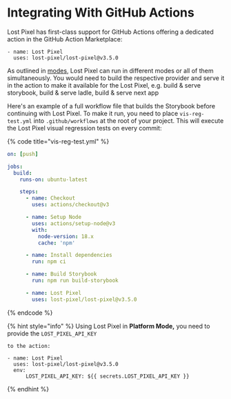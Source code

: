 # Integrating With GitHub Actions

Lost Pixel has first-class support for GitHub Actions offering a dedicated action in the GitHub Action Marketplace:

```
- name: Lost Pixel
  uses: lost-pixel/lost-pixel@v3.5.0
```

As outlined in [modes](project-configuration/modes.md), Lost Pixel can run in different modes or all of them simultaneously. You would need to build the respective provider and serve it in the action to make it available for the Lost Pixel, e.g. build & serve storybook, build & serve ladle, build & serve next app

Here's an example of a full workflow file that builds the Storybook before continuing with Lost Pixel. To make it run, you need to place `vis-reg-test.yml` into `.github/workflows` at the root of your project. This will execute the Lost Pixel visual regression tests on every commit:

{% code title="vis-reg-test.yml" %}
```yaml
on: [push]

jobs:
  build:
    runs-on: ubuntu-latest

    steps:
      - name: Checkout
        uses: actions/checkout@v3

      - name: Setup Node
        uses: actions/setup-node@v3
        with:
          node-version: 18.x
          cache: 'npm'

      - name: Install dependencies
        run: npm ci

      - name: Build Storybook
        run: npm run build-storybook

      - name: Lost Pixel
        uses: lost-pixel/lost-pixel@v3.5.0
```
{% endcode %}

{% hint style="info" %}
Using Lost Pixel in **Platform Mode,** you need to provide the `LOST_PIXEL_API_KEY`

`to the action:`

```
- name: Lost Pixel
  uses: lost-pixel/lost-pixel@v3.5.0
  env:
      LOST_PIXEL_API_KEY: ${{ secrets.LOST_PIXEL_API_KEY }}
```
{% endhint %}
